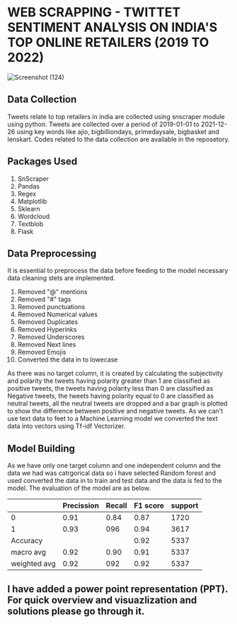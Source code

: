 # WEB SCRAPPING - TWITTET SENTIMENT ANALYSIS ON INDIA'S TOP ONLINE RETAILERS (2019 TO 2022)
 
![Screenshot (124)](https://user-images.githubusercontent.com/88379464/158972315-ef8d31d9-e21b-480e-b872-940b709b9640.png)

## Data Collection

Tweets relate to top retailers in india are collected using snscraper module using python.
Tweets are collected over a period of 2019-01-01 to 2021-12-26 using key words like 
ajio, bigbilliondays, primedaysale, bigbasket and lenskart. Codes related to the data collection 
are available in the reposetory.


## Packages Used 
1. SnScraper
2. Pandas
3. Regex 
4. Matplotlib
5. Sklearn
6. Wordcloud
7. Textblob
8. Flask 


## Data Preprocessing 

It is essential to preprocess the data before feeding to the model necessary data cleaning stets are implemented.
1. Removed "@" mentions
2. Removed "#" tags
3. Removed punctuations 
4. Removed Numerical values 
5. Removed Duplicates
6. Removed Hyperinks 
7. Removed Underscores
8. Removed Next lines 
9. Removed Emojis 
10. Converted the data in to lowecase
 
 As there was no target column, it is created by calculating the subjectivity and polarity 
 the tweets having polarity greater than 1 are classified as positive tweets,  the tweets having polarity less than 0 are classified as Negative tweets,
  the tweets having polarity equal to 0 are classified as neutral tweets, all the neutral tweets are dropped and a bar graph is plotted to show the 
  difference between positive and negative tweets. As we can't use text data to feet to a Machine Learning model we converted the text data into vectors
  using Tf-idf Vectorizer. 
  
  ## Model Building
  As we have only one target column and one independent column and the data we had was catrgorical data so i have selected Random forest and used
  converted the data in to train and test data and the data is fed to the model. The evaluation of the model are as below.
  
  |    |Precission | Recall  | F1 score   | support   | 
| ------------- | ------------- |------------- |------------- |------------- |
| 0   | 0.91  | 0.84  | 0.87  | 1720  |
| 1  | 0.93 | 096  | 0.94  | 3617|
| Accuracy  |   |   |  0.92 | 5337  |
| macro avg   |0.92 | 0.90  |   0.91 | 5337   | 
| weighted avg   |0.92 | 092  |   0.92 | 5337   |

## I have added a power point representation (PPT). For quick overview and visuazlization and solutions please go through it.

